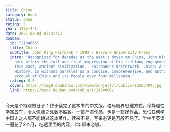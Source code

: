 ```yaml
---
title: China
category: book
status: done
rating: 5
year: 1992-4-1
date: 2021-08-04 05:31:12
douban:
  id: "2134066"
  title: China
  subtitle: John King Fairbank / 1992 / Harvard University Press
  intro: "Recognized for decades as the West's doyen on China, John King Fairbank
    here offers the full and final expression of his lifelong engagement with
    this vast, ancient civilization.  Fairbank's masterwork, China: A New
    History, is without parallel as a concise, comprehensive, and authoritative
    account of China and its People over four millennia."
  rating: 8.5
  cover: https://img9.doubanio.com/view/subject/l/public/s3203404.jpg
  link: https://book.douban.com/subject/2134066/
---
```


今天是个特别的日子：终于读完了这本书的中文版。格局眼界思维方式，冷静理性学富五车，令人佩服之处数不胜数。一部严肃作品，也是一部好作品。恐怕任何学中国史之人都不能跳过这本著作。读来不易，写来必更是万般不易了。半中半英读一遍花了2个月，吃透里面的内容，2年都未必够。
